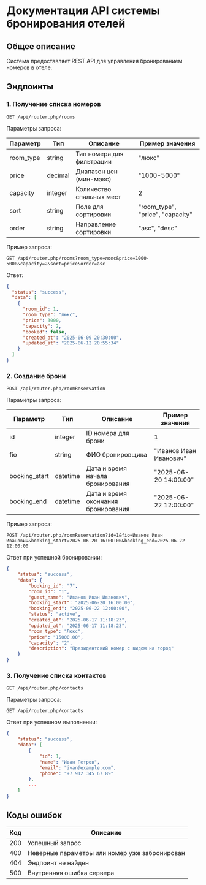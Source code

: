 # Документация API системы бронирования отелей

## Общее описание

Система предоставляет REST API для управления бронированием номеров в отеле.

## Эндпоинты

### 1. Получение списка номеров

```
GET /api/router.php/rooms
```

Параметры запроса:

| Параметр  | Тип     | Описание                  | Пример значения                  |
|-----------|---------|---------------------------|----------------------------------|
| room_type | string  | Тип номера для фильтрации | "люкс"                           |
| price     | decimal | Диапазон цен (мин-макс)   | "1000-5000"                      |
| capacity  | integer | Количество спальных мест  | 2                                |
| sort      | string  | Поле для сортировки       | "room_type", "price", "capacity" |
| order     | string  | Направление сортировки    | "asc", "desc"                    |

Пример запроса:

```
GET /api/router.php/rooms?room_type=люкс&price=1000-5000&capacity=2&sort=price&order=asc
```

Ответ:


```json
{
  "status": "success",
  "data": [
    {
      "room_id": 1,
      "room_type": "люкс",
      "price": 3000,
      "capacity": 2,
      "booked": false,
      "created_at": "2025-06-09 20:30:00",
      "updated_at": "2025-06-12 20:55:34"
    }
  ]
}
```

### 2. Создание брони
```
POST /api/router.php/roomReservation
```

Параметры запроса:

| Параметр | Тип     | Описание            | Пример значения        |
|----------|---------|---------------------|------------------------|
| id       | integer | ID номера для брони | 1                      |
| fio      | string  | ФИО бронировщика    | "Иванов Иван Иванович" |
| booking_start | datetime | Дата и время начала бронирования | "2025-06-20 14:00:00" |
| booking_end | datetime | Дата и время окончания бронирования | "2025-06-22 12:00:00" |

Пример запроса:

```
POST /api/router.php/roomReservation?id=1&fio=Иванов Иван Иванович&booking_start=2025-06-20 16:00:00&booking_end=2025-06-22 12:00:00
```

Ответ при успешной бронировании:

```json
{
    "status": "success",
    "data": {
        "booking_id": "7",
        "room_id": "1",
        "guest_name": "Иванов Иван Иванович",
        "booking_start": "2025-06-20 16:00:00",
        "booking_end": "2025-06-22 12:00:00",
        "status": "active",
        "created_at": "2025-06-17 11:18:23",
        "updated_at": "2025-06-17 11:18:23",
        "room_type": "Люкс",
        "price": "15000.00",
        "capacity": "2",
        "description": "Президентский номер с видом на город"
    }
}
```

### 3. Получение списка контактов

```
GET /api/router.php/contacts
```

Параметры запроса:
```
GET /api/router.php/contacts
```

Ответ при успешном выполнении:

```json
{
    "status": "success",
    "data": [
        {
            "id": 1,
            "name": "Иван Петров",
            "email": "ivan@example.com",
            "phone": "+7 912 345 67 89"
        },
        ...
    ]
}
```
## Коды ошибок

| Код | Описание                                      |
|-----|-----------------------------------------------|
| 200 | Успешный запрос                               |
| 400 | Неверные параметры или номер уже забронирован |
| 404 | Эндпоинт не найден                            |
| 500 | Внутренняя ошибка сервера                     |

